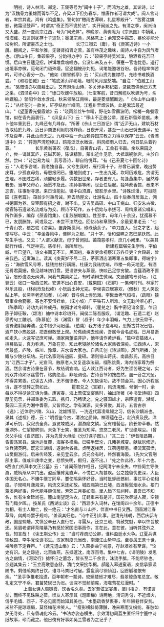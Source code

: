 <!-- { "loadSidebar": true } -->
　　明初，诗人林鸿、郑定、王褒等号为"闽中十子"，而鸿为之雄。其论诗，以为"汉魏骨力虽雄而菁华不足，齐梁以下但务春华，惟唐作者可谓大成"。闽人言诗者，率宗其说。鸿有《鸣盛集》。警句如"檄雨古潭暝，礼星寒殿开"、"苦雾沈旗影，微霜泾鼓声"，时谓其"奇正而不诡於法"，实开闽派之先。有清之季，闽派诗又大盛，然一变而宗江西，号为"同光体"。林晚翠、黄驹庵为《宗派图》中嫡乳，惟海藏、石遣则犹存十子遣轨；墨巢宗黄，风格隽上；余知交中霜杰、慕伦亦能分坛树帜，所谓豪杰之士也。
　　
　　长汀江翊云（庸），有《庚寅近诗》一小册。翻阅之，平和尔雅，无镂肾掐胃之苦，盖有林茂之趣味，闽诗人中自为风气者也。《后山生日，集硕果亭，分韵得办字》云："硕果亭峙吴淞滨，酿酒看花吾已惯。后山生日适见招，饼饵堆盘咄嗟办。公没年未及五十，偃蹇一官饱忧患。送行出境事亦微，觅句闭门语殊熳。宦途翻被孙刘扼，词笔能邀坡谷盼。吾诗粗率惮苦吟，可许心香分一办。"他如《赠冒鹤亭》云："买山资为推襟尽，充栋书难换酒尝。"《和程伯臧》云："笔底溪山浑老境，眼前风月是愁端。"自注："伯臧工山水。"感慨语亦以蕴藉出之。又有游佘山诗，多关涉乡邦纪载，录数首供他日方志之采。《泗泾舟中》云："埭口吹螺午放船，（七宝客航，昔日解缆以吹螺为号，名响螺船。）骄阳乍敛水含烟。秋来领略江南味，最是菱塘蟹断边。"《佘山半山楼》云："丛桂花时一款关，轩亭结构半峰间。江程卅里烟波路，此是淞滨最近山。"《望董香光餐霞馆》云："晓雨丝丝午乍晴，野花如雪蘸波明。松梢一角餐霞馆，似在香光画裹行。"《凤皇山下》云："移山不乏愚公辈，崖石新留斧凿痕。未卜他年重到日，九峰还有几峰存。"所著《佘山三日游记》谓"近沪无山，建筑石材皆取给於九峰。近日沪商更利用机械炸药，日夜开采，甚至一山石已劈去遇半，恐不及百年，并此山而无之。九峰中独一佘山赖异国宗教之力得以保存"云云。《青浦道中》云："荇港芦湾短棹过，鸥亮泛泛水微波。斜风细雨人归去，何日矶头着钓蓑。"
　　
　　长乐黄翁蔼农（葆戊），自署青山农，工金石书画。余以果园之介，尝一谒其寓庐，花磁茗碗，陈设精雅。蒙出近作见示，大抵谐婉骀宕，主於自然。尝曰："诗岂易为哉！我写吾诗，聊自怡悦耳。"有《己丑夏七十回忆诗》云："人老多咨嗟，我老独自喜。父兮生我时，雁行第十子。孙曾已满堂，晚出赘疣耳。少孤哀母劳，母恩报罔已。堕地到成丁，一生出九死。坎坷历艰危，贪谓无生理。不图过古稀，顽健轻步履。偶数旧世亲，存者更有几。每逢燕集中，居然尊我齿。当年父母心，始愿不及此。抱孙事等闲，世业任后起。独吟蔗香馆，泰来不忘否。往事耐寻思。来日谁能拟。镜中白须眉，留影示乡里。"诗殊烂漫，可拟随园《喜老篇》。蔼翁少时秉母诫，弃去场屋文，壮游名山，四十后奉母居海上，佣书粥画为养。显宦颇有招之者，谢不出。安吉吴昌硕、中山王病山、归安朱古微、侯官陈石遗诸名流咸与为交。顾诗不苟作，五十后始与李拔可、周梅泉诸公唱和，所作渐多，编存《蔗香馆集》、《复苏酬唱集》。性至孝，母年八十余没，犹孺慕不已，友朋酬酢，间或及之，未尝不泫然也。回忆诗和章颇多，余最爱果老云："七十青山农，稽古耽《滂喜》。置身斯邕间，碌碌藐余子。"单刀直入，翁之才艺，起便写尽。中云："幸坐春风中，僵柳为之起。"只十字，恬和温粹之态已是跃然。此写生手也。又云："人谓义献流，毋宁曾闵拟。蔼蔼慈孝村，庶几小阙里。"以美其懿行作结，气足神完。慈孝村，翁所居也。
　　
　　新建程窳堪先生学恂，字伯臧，年已望八，诗文书画无不工。民国初，奉省吏命视察江苏各县吏？台殿最，曾来我邑。近寓海上。读其《庚寅岁不尽二日，茅家酒店消寒第五集即事，得端字》云："海欲雪风号寒，挂钱拄杖行蹒跚。杜康为我祛忧端，市楼一角天地宽。有酒无肴君莫姗，鱼见越味初钉盘。更设饼夹与蒸馒，快啖己足惊穷酸。当筵酒政不置官，忘形谵浪无纠弹。同我气类臭如兰，有时清辩生微澜。文通健笔专诗坛，（江翌云）张口一吸西江乾。安道不出心自安，（戴果园）《石屏》一集何时刊。林家竹林乐且般，（林向欣及松峰）小阮后出神尤完。李侯丧匹居寡欢，（佩秋）无人笑说鲇上竽。长斋辛老还加餐，（心禅）昔与俱上惶恐滩。李髯垂老气桓桓，（蔬畦）猿臂事业余箭瘢。寄也不娶僧挂单，（宋小坡）广平铁石人所难。文无耽吟呕心肝，（陈季鸣）诗功九转终成丹。蜕园才过冬郎韩，（瞿兑之）胸中密记谙金銮。乍归陈子卸征鞍，（颂洛）袖中诗本珍琅歼。闽侯二陈吾服叹，（谓沧趣、石遗二老）赵亭秀句工雕剜。（陈慕伦）苏（渊雷）冒（叔予）年少丰羽翰，气力上欲云霄干。谈锋激射疑奔湍，坐中惜少河阳潘。（伯鹰）我方诸子岌与岖，思惭古井况已眢。酒户狭小热脱冠，把盏但敢壁上观。於菟绝绳去谁阑，吾属今合名虎残。日月易逝如走丸，火速写记庶可弹。酒家南董语非护，他年请作黄炉看。"篇中安插诸人，排募贴妥，真力弥满，万象在旁，知此老寝舱於诸名大家集者深矣。江西诗人，宋代最盛，庐陵、临川、豫章、吉水皆大家也。自吕氏创《诗派图》，风气所播，驶鳗与少陵分坛坫。元代名家则有道园、曼硕。清则铅山蒋氏、南昌彭氏，高宗目为"江西二才子"。光宣间，散原老人又复遥承法嗣，祖陈祧黄，海内诗家尊为祭酒。然余谓古诗重在音节，故结调宜响。近人效江西诗者，好为生涩苦硬之句，实则双井诗如冰丝雪竹，格韵绝高，非哑调也。古诗音节如按曲然，虽一音之亢坠，不得差累黍。试读古人诗，无不谐律者。今人欠缺读功，故不领会耳。因心折程翁诗，遂不觉辞之赘如此。
　　
　　瞿君兑之（宣颖），风流淹雅，倾倒一时，余每以不得尽读其诗为慊。庚寅春，海上莺弦室宴集时，袖出所著《补书堂诗稿》四厚册见示，并郑重委为去取。携归，乃畅读之。兑之骚国雄才，宗臣遣胄。湘绮、葵园二王氏为湘中耆宿，又皆师之。学有渊源，交多贤俊。其诗，五言古宗《选》；近体宗少陵、义山，沈雄博丽，一洗近代嚣凌纰鳗之习，信长沙嫡派也。录其《述祖》德，云："明哲鉴今古，清浊定屈伸。神理蕴在己，宏济资及民。洋洋可乐饥，寂寂贵全真。遐览竦威凤，潜游隐文鳞。室有椎髻侣，阶长带草春。然重湖外，伫望鲸鳄驯。未免下士笑，惟圣为知滓。悠悠二老风，旷世绝埃尘。（曾欠父手绘《自济图》，并为先曾大母绘《分灯课子图》。）"其二云："伊昔阻昌期，昏雾荡寓县。潢池适反覆，海客多横煽。已嗟半壁沦，几睹尧城变。献赋厄修途，论兵骋英眄。既恋江湖楫，遂谢台省掾。贞明返楼居，江蓓遘眼患。横流寓孤愤，山樊假游衍。后来传经笈，亲见登云彦。贞元会有时，终然寰海晏。（先欠父官刑部主事，值咸丰庚申之变，悲愤失明，假归，遂不出。）"兑之作此诗，年十六也。《西直门外拜李文正公墓》云："昔闻茶陵作相日，纪网清宁未全失。中铛伺主导佚游，威柄渐从幸门出。盈廷攘臂竞直声，不悦仁人胡甚疾。公之独留忧更深，大臣体国无名心。不嫌牛骥甘同阜，要使鹃枭怀好音。当时蚍蜉纷撼树，事过平心论相度。子规啼月潇湘深，风流文采还如故。城西赐第已丘墟，西涯髻鬓烟水余。梧门覃溪两好事，异代能寻庾信居。芳郊三月春如海，里人趋下荒祠拜。畏吾已不知名，惟有生金碑尚在。麓山南望足沾衣，辽鹤重来有是非。国花吹尽游人寂，空锁苔门黯夕晖。。按某氏《西湖尘谈》云："西涯少入词林，在馆阁四十余年。正德中为相，有士人瞰亡，投一绝云：'才名直与斗山齐，伴直中书日又西。回首湘江春草绿，鹧鸪啼罢子规啼。'盖讽其归也。"诗中正引此事。逊清光绪朝，西后庆邸专政，国是蜩螗。文慎公辛丑入直行在，寻扈从，还京三疏，特赦党魁，卒以忤旨放还。吴眉老谓拜茶陵墓乃有感於家国旧事而作，言在此，意在彼，当听其弦外之音。知言哉！《读王荆公传》云："当时荐疏动公卿，谁料盈廷水火争。辽夏兵谋输敌国，李牛党论误书生。汉家制度元当改，南渡江山势早成。至竟孱王羞十世，裕陵泉下定吞声。"《读元遗山集》云："入燕委曲宁初意，存赵艰难有至谋。"论史有识。兑之踪迹，北至幽燕，东抵邃沈，南浮百粤。集中七古，《谒明陵》发思古之幽情，《河梁行》摅怀旧之蓄念，皆长至二千余言，沫流手胝，不能尽钞也。余题其集云："玉立高歌意态舒，清门文采接华裾。郝隆入幕通蛮语，庾信承家读赐书。剩借鹃夷终日饮，谁寻马粪旧时居。露盘滴尽铜仙泪，回首觚棱恨有余。""圣手争推老拾遗，百年朝市一瓢诗。蛟螭蝼蚓才难尽，翡翠鲸鱼笔总宜。敬礼定文宁不忝，君苗焚砚已为迟。谈深不觉频前席，海噬莺花烂漫时。"
　　
　　上海女诗人周链霞，饮香名久矣。去岁莺弦室宴集，蕖川招之，有诺言矣，而终不见珠耕之莅。顷友人寄示其《题画梅》诗两绝，清词秀句，不近烟火，信乎毛嫱、西子，不必见面而始知其美也。"水墨疏香梦裹春，年年陋巷伴安贫。米盐不是琼瑶屑，莫怪梅花冷笑人。""瘦影横斜倚薄醺，晚来寒雨又纷纷。春愁如梦无寻处，只有香魂化冷云。"书法亦姿态横生。余效清初周荔生匿纤纤字簏中诗纸故事，珍而藏之。他日傥有好事如吴兰雪者为之记乎？
　　

